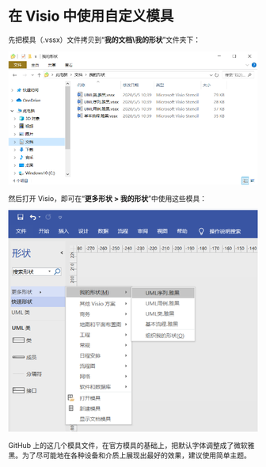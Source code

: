 # 在 Visio 中使用自定义模具

先把模具（.vssx）文件拷贝到“**我的文档\\我的形状**”文件夹下：

![我的形状路径](my_shapes1.png)

然后打开 Visio，即可在“**更多形状 > 我的形状**”中使用这些模具：

![我的形状模具](my_shapes2.png)

GitHub 上的这几个模具文件，在官方模具的基础上，把默认字体调整成了微软雅黑。为了尽可能地在各种设备和介质上展现出最好的效果，建议使用简单主题。
